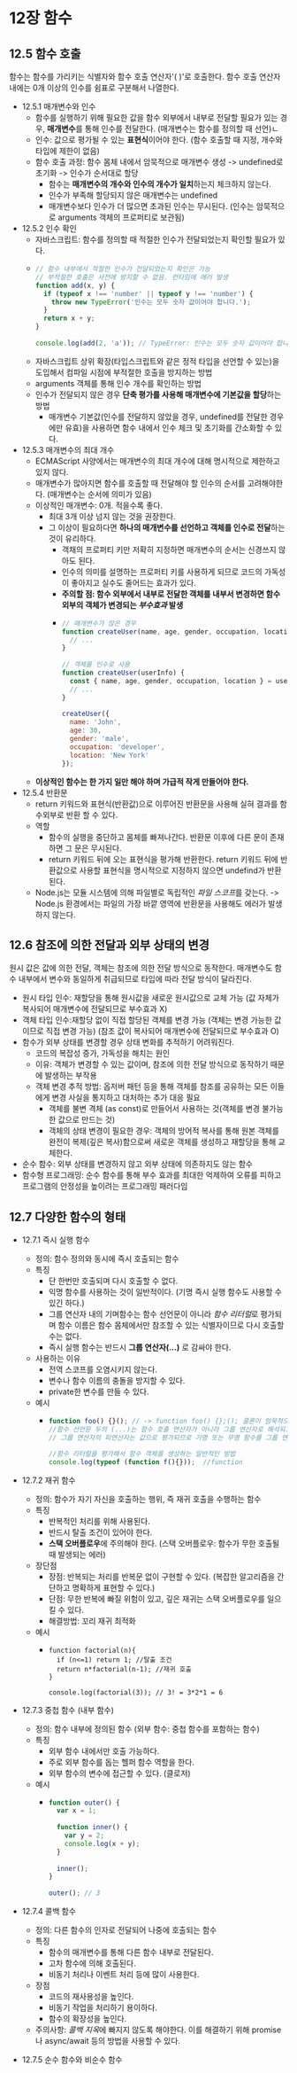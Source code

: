# 12장 함수

## 12.5 함수 호출
함수는 함수를 가리키는 식별자와 함수 호출 연산자'( )'로 호출한다. 함수 호출 연산자 내에는 0개 이상의 인수를 쉼표로 구분해서 나열한다. 
- 12.5.1 매개변수와 인수
  - 함수를 실행하기 위해 필요한 값을 함수 외부에서 내부로 전달할 필요가 있는 경우, **매개변수**를 통해 인수를 전달한다. (매개변수는 함수를 정의할 때 선언)ㄴ
  - 인수: 값으로 평가될 수 있는 **표현식**이어야 한다. (함수 호출할 때 지정, 개수와 타입에 제한이 없음)
  - 함수 호출 과정: 함수 몸체 내에서 암묵적으로 매개변수 생성 -> undefined로 초기화 -> 인수가 순서대로 할당
    - 함수는 **매개변수의 개수와 인수의 개수가 일치**하는지 체크하지 않는다.
    - 인수가 부족해 할당되지 않은 매개변수는 undefined
    - 매개변수보다 인수가 더 많으면 초과된 인수는 무시된다. (인수는 암묵적으로 arguments 객체의 프로퍼티로 보관됨)
- 12.5.2 인수 확인
  - 자바스크립트: 함수를 정의할 때 적절한 인수가 전달되었는지 확인할 필요가 있다.
  - ```jsx
    // 함수 내부에서 적절한 인수가 전달되었는지 확인은 가능
    // 부적절한 호출은 사전에 방지할 수 없음. 런타임에 에러 발생
    function add(x, y) {
      if (typeof x !== 'number' || typeof y !== 'number') {
        throw new TypeError('인수는 모두 숫자 값이어야 합니다.');
      }
      return x + y;
    }
     
    console.log(add(2, 'a')); // TypeError: 인수는 모두 숫자 값이어야 합니다.
    ```
  - 자바스크립트 상위 확장(타입스크립트와 같은 정적 타입을 선언할 수 있는)을 도입해서 컴파일 시점에 부적절한 호출을 방지하는 방법
  - arguments 객체를 통해 인수 개수를 확인하는 방법
  - 인수가 전달되지 않은 경우 **단축 평가를 사용해 매개변수에 기본값을 할당**하는 방법
    - 매개변수 기본값(인수를 전달하지 않았을 경우, undefined를 전달한 경우에만 유효)을 사용하면 함수 내에서 인수 체크 및 초기화를 간소화할 수 있다. 
- 12.5.3 매개변수의 최대 개수
  - ECMAScript 사양에서는 매개변수의 최대 개수에 대해 명시적으로 제한하고 있지 않다.
  - 매개변수가 많아지면 함수를 호출할 때 전달해야 할 인수의 순서를 고려해야한다. (매개변수는 순서에 의미가 있음)
  - 이상적인 매개변수: 0개. 적을수록 좋다. 
    - 최대 3개 이상 넘지 않는 것을 권장한다.
    - 그 이상이 필요하다면 **하나의 매개변수를 선언하고 객체를 인수로 전달**하는 것이 유리하다.
      - 객채의 프로퍼티 키만 저확히 지정하면 매개변수의 순서는 신경쓰지 않아도 된다.
      - 인수의 의미를 설명하는 프로퍼티 키를 사용하게 되므로 코드의 가독성이 좋아지고 실수도 줄어드는 효과가 있다.
      - **주의할 점: 함수 외부에서 내부로 전달한 객체를 내부서 변경하면 함수 외부의 객체가 변경되는 *부수효과* 발생**
      - ```jsx
        // 매개변수가 많은 경우
        function createUser(name, age, gender, occupation, location) {
          // ...
        }
         
        // 객체를 인수로 사용
        function createUser(userInfo) {
          const { name, age, gender, occupation, location } = userInfo;
          // ...
        }
         
        createUser({
          name: 'John',
          age: 30,
          gender: 'male',
          occupation: 'developer',
          location: 'New York'
        });
        ```
  - **이상적인 함수는 한 가지 일만 해야 하며 가급적 작게 만들어야 한다.**
- 12.5.4 반환문
  - return 키워드와 표현식(반환값)으로 이루어진 반환문을 사용해 실혀 결과를 함수외부로 반환 할 수 있다.
  - 역할
    - 함수의 실행을 중단하고 몸체를 빠져나간다. 반환문 이후에 다른 문이 존재하면 그 문은 무시된다.
    - return 키워드 뒤에 오는 표현식을 평가해 반환한다. return 키워드 뒤에 반환값으로 사용할 표현식을 명시적으로 지정하지 않으면 undefind가 반환된다.
  - Node.js는 모듈 시스템에 의해 파일별로 독립적인 *파일 스코프*를 갖는다. -> Node.js 환경에서는 파일의 가장 바깥 영역에 반환문을 사용해도 에러가 발생하지 않는다.


## 12.6 참조에 의한 전달과 외부 상태의 변경
원시 값은 값에 의한 전달, 객체는 참조에 의한 전달 방식으로 동작한다. 매개변수도 함수 내부에서 변수와 동일하게 취급되므로 타입에 따라 전달 방식이 달라진다.
  - 원시 타입 인수: 재할당을 통해 원시값을 새로운 원시값으로 교체 가능 (값 자체가 복사되어 매개변수에 전달되므로 부수효과 X)
  - 객체 타입 인수:재할당 없이 직접 할당된 객체를 변경 가능 (객체는 변경 가능한 값이므로 직접 변경 가능) (참조 값이 복사되어 매개변수에 전달되므로 부수효과 O)
- 함수가 외부 상태를 변경할 경우 상태 변화를 추적하기 어려워진다.
  - 코드의 복잡성 증가, 가독성을 해치는 원인
  - 이유: 객체가 변경할 수 있는 값이며, 참조에 의한 전달 방식으로 동작하기 때문에 발생하는 부작용
  - 객체 변경 추적 방법: 옵저버 패턴 등을 통해 객체를 참조를 공유하는 모든 이들에게 변경 사실을 통지하고 대처하는 추가 대응 필요
    - 객체를 불변 격체 (as const)로 만들어서 사용하는 것(객체를 변경 불가능한 값으로 만드는 것)
    - 객체의 상태 변경이 필요한 경우: 객체의 방어적 복사를 통해 원본 객체를 완전이 복제(깊은 복사)함으로써 새로운 객체를 생성하고 재할당을 통해 교체한다.
- 순수 함수: 외부 상태를 변경하지 않고 외부 상태에 의존하지도 않는 함수
- 함수형 프로그래밍: 순수 함수를 통해 부수 효과를 최대한 억제하여 오류를 피하고 프로그램의 안정성을 높이려는 프로그래밍 패러다임


## 12.7 다양한 함수의 형태
- 12.7.1 즉시 실행 함수
  - 정의: 함수 정의와 동시에 즉시 호출되는 함수
  - 특징
    - 단 한번만 호출되며 다시 호출할 수 없다.
    - 익명 함수를 사용하는 것이 일반적이다. (기명 즉시 실행 함수도 사용할 수 있긴 하다.)
    - 그룹 연산자 내의 기며함수는 함수 선언문이 아니라 *함수 리터럴*로 평가되며 함수 이름은 함수 몸체에서만 참조할 수 있는 식별자이므로 다시 호출할 수는 없다.
    - 즉시 실행 함수는 반드시 **그룹 연산자(...)** 로 감싸야 한다.
  - 사용하는 이유
    - 전역 스코프를 오염시키지 않는다.
    - 변수나 함수 이름의 충돌을 방지할 수 있다.
    - private한 변수를 만들 수 있다.
  - 예시
    - ```jsx
      function foo() {}(); // -> function foo() {};(); 콜론이 암묵적으로 추가되어 에러 발생
      //함수 선언문 두의 (...)는 함수 호출 연산자가 아니라 그룹 연산자로 해석되고, 그룹 연산자에 피연산자가 없기 때문에 에러가 발생한다.
      // 그룹 연산자의 피연산자는 값으로 평가되므로 기명 또는 무명 함수를 그룹 연산자로 감싸면 함수 리터럴로 평가되어 함수 객체가 된다.

      //함수 리터럴을 평가해서 함수 객체를 생성하는 일반적인 방법
      console.log(typeof (function f(){}));  //function
      ```
      
- 12.7.2 재귀 함수
  - 정의: 함수가 자기 자신을 호출하는 행위, 즉 재귀 호출을 수행하는 함수
  - 특징
    - 반복적인 처리를 위해 사용된다.
    - 반드시 탈출 조건이 있어야 한다.
    - **스택 오버플로우**에 주의해야 한다. (스택 오버플로우: 함수가 무한 호출될 때 발생되는 에러)
  - 장단점
    - 장점: 반복되는 처리를 반복문 없이 구현할 수 있다. (복잡한 알고리즘을 간단하고 명확하게 표현할 수 있다.)
    - 단점: 무한 반복에 빠질 위험이 있고, 깊은 재귀는 스택 오버플로우를 일으킬 수 있다.
    - 해결방법: 꼬리 재귀 최적화
  - 예시
    - ```jx
      function factorial(n){
        if (n<=1) return 1; //탈출 조건
        return n*factorial(n-1); //재귀 호출
      }

      console.log(factorial(3)); // 3! = 3*2*1 = 6
      ```
- 12.7.3 중첩 함수 (내부 함수)
  - 정의: 함수 내부에 정의된 함수 (외부 함수: 중첩 함수를 포함하는 함수)
  - 특징
    - 외부 함수 내에서만 호출 가능하다.
    - 주로 외부 함수를 돕는 헬퍼 함수 역할을 한다.
    - 외부 함수의 변수에 접근할 수 있다. (클로저)
  - 예시
    - ```jsx
      function outer() {
        var x = 1;
        
        function inner() {
          var y = 2;
          console.log(x + y);
        }
        
        inner();
      }
       
      outer(); // 3
      ```
- 12.7.4 콜백 함수
  - 정의: 다른 함수의 인자로 전달되어 나중에 호출되는 함수
  - 특징
    - 함수의 매개변수를 통해 다른 함수 내부로 전달된다.
    - 고차 함수에 의해 호출된다.
    - 비동기 처리나 이벤트 처리 등에 많이 사용한다.
  - 장점
    - 코드의 재사용성을 높인다.
    - 비동기 작업을 처리하기 용이하다.
    - 함수의 확장성을 높인다.
  - 주의사항: *콜백 지옥*에 빠지지 않도록 해야한다. 이를 해결하기 위해 promise나 async/await 등의 방법을 사용할 수 있다.
- 12.7.5 순수 함수와 비순수 함수


